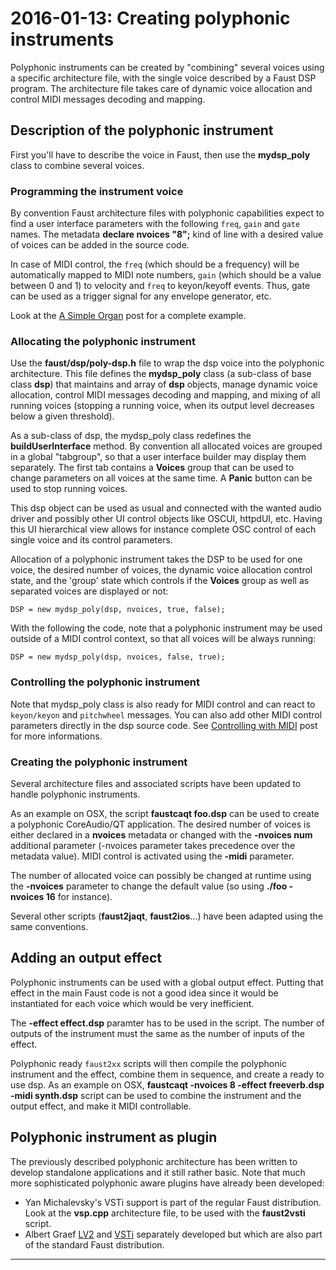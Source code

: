 # **2016-01-13:** Creating polyphonic instruments

Polyphonic instruments can be created by "combining" several voices using a specific architecture file, with the single voice described by a Faust DSP program. The architecture file takes care of dynamic voice allocation and control MIDI messages decoding and mapping.

## Description of the polyphonic instrument

First you'll have to describe the voice in Faust, then use the **mydsp_poly** class to combine several voices.

### Programming the instrument voice

By convention Faust architecture files with polyphonic capabilities expect to find a user interface parameters with the following `freq`, `gain` and `gate` names. The metadata **declare nvoices "8";**  kind of line with a desired value of voices can be added in the source code.


In case of MIDI control, the `freq` (which should be a frequency) will be automatically mapped to MIDI note numbers, `gain` (which should be a value between 0 and 1) to velocity and `freq` to keyon/keyoff events. Thus, gate can be used as a trigger signal for any envelope generator, etc.

Look at the [A Simple Organ](#a-simple-organ) post for a complete example.

### Allocating the polyphonic instrument

Use the **faust/dsp/poly-dsp.h** file to wrap the dsp voice into the polyphonic architecture. This file defines the **mydsp_poly** class (a sub-class of base class **dsp**) that maintains and array of **dsp** objects, manage dynamic voice allocation, control MIDI messages decoding and mapping, and mixing of all running voices (stopping a running voice, when its output level decreases below a given threshold). 

As a sub-class of dsp, the mydsp_poly class redefines the **buildUserInterface** method. By convention all allocated voices are grouped in a global "tabgroup", so that a user interface builder may display them separately. The first tab contains a **Voices** group that can be used to change parameters on all voices at the same time. A **Panic** button can be used to stop running voices.

This dsp object can be used as usual and connected with the wanted audio driver and possibly other UI control objects like OSCUI, httpdUI, etc. Having this UI hierarchical view  allows for instance complete OSC control of each single voice and its control parameters. 

Allocation of a polyphonic instrument takes the DSP to be used for one voice, the desired number of voices, the dynamic voice allocation control state, and the 'group' state  which controls if the **Voices** group as well as separated voices are displayed or not:

    DSP = new mydsp_poly(dsp, nvoices, true, false);
    
With the following the code, note that a polyphonic instrument may be used outside of a MIDI control context, so that all voices will be always running:

    DSP = new mydsp_poly(dsp, nvoices, false, true);

### Controlling the polyphonic instrument

Note that mydsp_poly class is also ready for MIDI control and can react to `keyon/keyon` and `pitchwheel` messages. You can also add other MIDI control parameters directly in the dsp source code. See [Controlling with MIDI](#) post for more informations.

### Creating the polyphonic instrument

Several architecture files and associated scripts have been updated to handle polyphonic instruments.

As an example on OSX, the script **faustcaqt foo.dsp** can be used to create a polyphonic CoreAudio/QT application. The desired number of voices is either declared in a **nvoices** metadata or changed with the **-nvoices num** additional parameter (-nvoices parameter takes precedence over the  metadata value). MIDI control is activated using the **-midi** parameter. 

The number of allocated voice can possibly be changed at runtime using the **-nvoices** parameter to change the default value (so using **./foo -nvoices 16** for instance). 

Several other scripts (**faust2jaqt**, **faust2ios**...) have been adapted using the same conventions.

## Adding an output effect

Polyphonic instruments can be used with a global output effect. Putting that effect in the main Faust code is not a good idea since it would be instantiated for each voice which would be very inefficient.

The **-effect effect.dsp** paramter has to be used in the script. The number of outputs of the instrument must the same as the number of inputs of the effect.

Polyphonic ready `faust2xx` scripts will then compile the polyphonic instrument and the effect, combine them in sequence, and create a ready to use dsp. As an example on OSX, **faustcaqt -nvoices 8 -effect freeverb.dsp -midi synth.dsp**  script can be used to combine the instrument and the output effect, and make it MIDI controllable. 
 
## Polyphonic instrument as plugin

The previously described polyphonic architecture has been written to develop standalone applications and it still rather basic. Note that much more sophisticated polyphonic aware plugins have already been developed:

- Yan Michalevsky's VSTi support is part of the regular Faust distribution. Look at the **vsp.cpp** architecture file, to be used with the **faust2vsti** script.
- Albert Graef [LV2](https://bitbucket.org/agraef/faust-lv2) and [VSTi](https://bitbucket.org/agraef/faust-vst) separately developed but which are also part of the standard Faust distribution.

---
